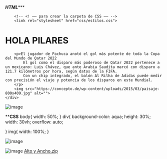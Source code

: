 *********HTML************
<!DOCTYPE html>
<html lang="en">
<head>
    <meta charset="UTF-8">
    <meta http-equiv="X-UA-Compatible" content="IE=edge">
    <meta name="viewport" content="width=device-width, initial-scale=1.0">
    <title>Alto y Ancho</title>

        <!-- <! –– para crear la carpeta de CSS –– -->
        <link rel="stylesheet" href="css/estilos.css">
</head>
<body>
    <div>
        <h1>HOLA PILARES</h1>

        <p>El jugador de Pachuca anotó el gol más potente de toda la Copa del Mundo de Qatar 2022
            El gol como el disparo más poderoso de Qatar 2022 pertenece a un mexicano: Luis Chávez, que ante Arabia Saudita marcó con disparo a 121.7 kilómetros por hora, según datos de la FIFA.
            Con un chip integrado, el balón Al Rilha de Adidas puede medir con precisión el viaje y potencia de los disparos en este Mundial.
        </p>
        <img src="https://concepto.de/wp-content/uploads/2015/03/paisaje-800x409.jpg" alt="">
    </div>
</body>
</html>


![image](https://user-images.githubusercontent.com/61428623/205466024-c4351e4a-2913-43f3-9d24-a07462484cb7.png)


****************CSS**************
body{
    width: 50%;
}
div{
    background-color: aqua;
    height: 30%;
    width: 30vh;
    overflow: auto;


}
img{
    width: 100%;
}

![image](https://user-images.githubusercontent.com/61428623/205466028-10d7c259-be5f-43b6-abd4-6014b18545c8.png)


![image](https://user-images.githubusercontent.com/61428623/205466034-ed541012-601e-4bc9-aa63-796bcbcb0f73.png)
[Alto y Ancho.zip](https://github.com/Armando573/Diseno_Web/files/10147518/Alto.y.Ancho.zip)
